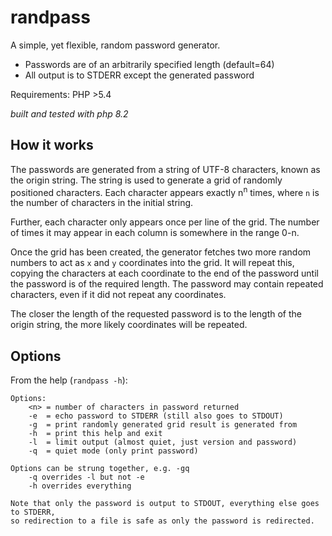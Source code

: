 # randpass

A simple, yet flexible, random password generator.

  - Passwords are of an arbitrarily specified length (default=64)
  - All output is to STDERR except the generated password

Requirements: PHP >5.4

_built and tested with php 8.2_

## How it works
The passwords are generated from a string of UTF-8 characters, known as the origin string. The string is used to generate a grid of randomly positioned characters. Each character appears exactly n<sup>n</sup> times, where `n` is the number of characters in the initial string.

Further, each character only appears once per line of the grid. The number of times it may appear in each column is somewhere in the range 0-n.

Once the grid has been created, the generator fetches two more random numbers to act as `x` and `y` coordinates into the grid. It will repeat this, copying the characters at each coordinate to the end of the password until the password is of the required length. The password may contain repeated characters, even if it did not repeat any coordinates.

The closer the length of the requested password is to the length of the origin string, the more likely coordinates will be repeated.

## Options
From the help (`randpass -h`):

```
Options:
    <n> = number of characters in password returned
    -e  = echo password to STDERR (still also goes to STDOUT)
    -g  = print randomly generated grid result is generated from
    -h  = print this help and exit
    -l  = limit output (almost quiet, just version and password)
    -q  = quiet mode (only print password)

Options can be strung together, e.g. -gq
    -q overrides -l but not -e
    -h overrides everything

Note that only the password is output to STDOUT, everything else goes to STDERR,
so redirection to a file is safe as only the password is redirected.
```
